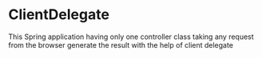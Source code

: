 # ClientDelegate
This Spring application having only one controller class  taking any request from the browser generate the result with the help of client delegate
